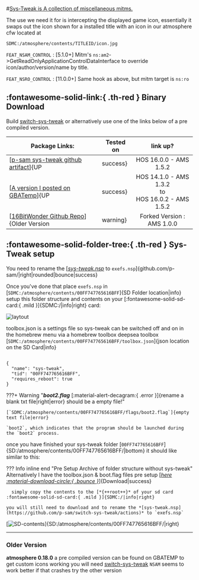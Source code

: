 #[Sys-Tweak is A collection of miscellaneous mitms.](https://github.com/p-sam/switch-sys-tweak) 

The use we need it for is intercepting the displayed game icon,
essentially it swaps out the icon shown for a installed title with an icon in our atmosphere cfw located at 

` SDMC:/atmosphere/contents/TITLEID/icon.jpg `

`FEAT_NSAM_CONTROL` : [5.1.0+] Mitm's `ns:am2`->GetReadOnlyApplicationControlDataInterface to override icon/author/version/name by title.

`FEAT_NSRO_CONTROL` : [11.0.0+] Same hook as above, but mitm target is `ns:ro`


:fontawesome-solid-link:{ .th-red }  Binary Download
---

Build [switch-sys-tweak](https://github.com/p-sam/switch-sys-tweak) or alternatively use one of the links below of a pre compiled version.

| Package Links:                                                                                                         | Tested on                               | link up? |
| ----------------------------------------------------------------------------------------------------------------------- | --------------------------------------- |:--------:|
| [[p-sam sys-tweak github artifact](https://github.com/p-sam/switch-sys-tweak/actions)]{UP|success}                                    | HOS 16.0.0 - AMS 1.5.2 | :fontawesome-solid-check:{ .yes } |
| [[A version I posted on GBATemp](https://gbatemp.net/threads/custom-game-icons-tutorial-and-sharing-hub.574675/post-9738297)]{UP|success} |  HOS 14.1.0 - AMS 1.3.2<br>to<br>HOS 16.0.2 - AMS 1.5.2  			  | :fontawesome-solid-check:{ .yes } |
| [[16BitWonder Github Repo](https://github.com/16BitWonder/switch-sys-tweak)]{Older Version|warning}								  | Forked Version :	AMS 1.0.0		  | :fontawesome-solid-check:{ .yes } |

:fontawesome-solid-folder-tree:{ .th-red }  Sys-Tweak setup
---

You need to rename the [*[sys-tweak.nsp](https://github.com/p-sam/switch-sys-tweak/actions)* to `exefs.nsp`]{github.com/p-sam/|right|rounded|bounce|success} 

Once you've done that place `exefs.nsp` in [`SDMC:/atmosphere/contents/00FF747765616BFF`]{SD Folder location|info}
setup this folder structure and contents on your [:fontawesome-solid-sd-card:{ .mild }]{SDMC:/|info|right} card:

![laytout](<img/sys-tweak/systweak-lay.png>)


toolbox.json is a settings file so sys-tweak can be switched off and on in the homebrew menu via a homebrew toolbox
 deepsea toolbox
[`SDMC:/atmosphere/contents/00FF747765616BFF/toolbox.json`]{json location on the SD Card|info}
<pre><code>
{
  "name": "sys-tweak",
  "tid": "00FF747765616BFF",
  "requires_reboot": true
}</code></pre>

???+ Warning "***boot2.flag*** [:material-alert-decagram:{ .error }]{rename a blank txt file|right|error} should be a empty file!" 
	 
	[`SDMC:/atmosphere/contents/00FF747765616BFF/flags/boot2.flag`]{empty text file|error}
	
	`boot2`, which indicates that the program should be launched during the `boot2` process.

once you have finished your sys-tweak folder [`00FF747765616BFF`]{SD:/atmosphere/contents/00FF747765616BFF/|bottom} it should like similar to this:

??? Info inline end "Pre Setup Archive of folder structure without sys-tweak"
	Alternatively I have the toolbox.json & boot.flag files pre setup [*[here :material-download-circle:{ .bounce }](setup-00FF747765616BFF.zip)*]{Download|success} 
      
      simply copy the contents to the [*{++root++}* of your sd card :fontawesome-solid-sd-card:{ .mild }]{SDMC:/|info|right}
	
	you will still need to download and to rename the *[sys-tweak.nsp](https://github.com/p-sam/switch-sys-tweak/actions)* to `exefs.nsp`
	
[![SD-contents](<img/sys-tweak/sdcontents1.png>)]{SD:/atmosphere/contents/00FF747765616BFF/|right}

--- 

### Older Version ###

**atmosphere 0.18.0**
a pre compiled version can be found on GBATEMP to get custom icons working you will need [switch-sys-tweak](https://gbatemp.net/threads/custom-game-icons-tutorial-and-sharing-hub-no-forwarders.574675/page-10#post-9366960) `NSAM` seems to work better if that crashes try the other version